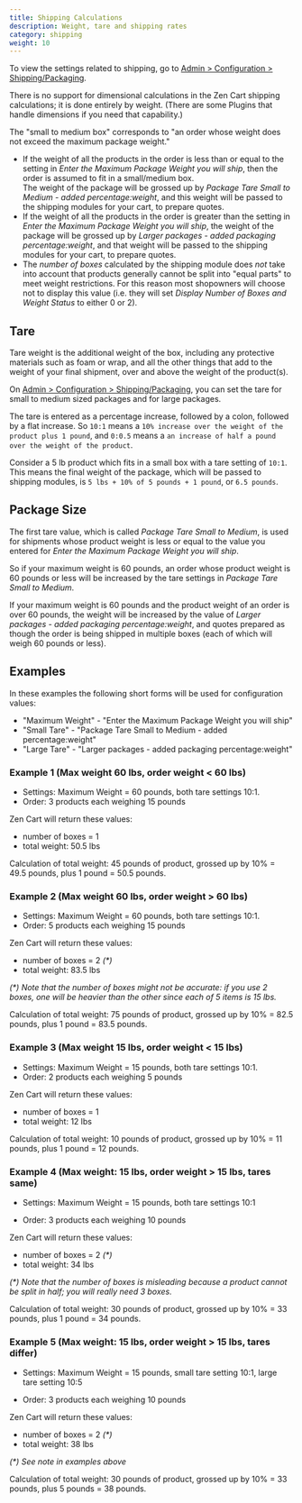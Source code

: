 ```yaml
---
title: Shipping Calculations 
description: Weight, tare and shipping rates
category: shipping
weight: 10
---
```


To view the settings related to shipping, go to 
[Admin > Configuration > Shipping/Packaging](/user/admin_pages/configuration/configuration_shippingpackaging/). 

There is no support for dimensional calculations in the Zen Cart shipping calculations; it is done entirely by weight. (There are some Plugins that handle dimensions if you need that capability.)

The "small to medium box" corresponds to "an order whose weight does not exceed the maximum package weight." 

* If the weight of all the products in the order is less than or equal to the setting in _Enter the Maximum Package Weight you will ship_, 
then the order is assumed to fit in a small/medium box.  
The weight of the package will be grossed up by _Package Tare Small to Medium  - added percentage:weight_, 
and this weight will be passed to the shipping modules for your cart, to prepare quotes.
* If the weight of all the products in the order is greater than the setting in _Enter the Maximum Package Weight you will ship_, 
the weight of the package will be grossed up by _Larger packages - added packaging percentage:weight_, 
and that weight will be passed to the shipping modules for your cart, to prepare quotes. 
* The _number of boxes_ calculated by the shipping module does *not* take into account that products generally cannot be split into "equal parts" to meet weight restrictions.
For this reason most shopowners will choose not to display this value (i.e. they will set _Display Number of Boxes and Weight Status_ to either 0 or 2). 


## Tare
Tare weight is the additional weight of the box, including any protective materials such as foam or wrap, 
and all the other things that add to the weight of your final shipment,
over and above the weight of the product(s). 

On [Admin > Configuration > Shipping/Packaging](/user/admin_pages/configuration/configuration_shippingpackaging/), you can set the tare for small to medium sized packages and for large packages. 

The tare is entered as a percentage increase, followed  by a colon, followed by a flat increase.
So `10:1` means a `10% increase over the weight of the product plus 1 pound`,
and 
`0:0.5` means a `an increase of half a pound over the weight of the product`.

Consider a 5 lb product which fits in a small box with a tare setting of `10:1`. 
This means the final weight of the package, which will be passed to shipping modules, 
is `5 lbs + 10% of 5 pounds + 1 pound`, or `6.5 pounds`.

## Package Size 
The first tare value, which is called *Package Tare Small to Medium*, is used
for shipments whose product weight is less or equal to the value you entered for 
*Enter the Maximum Package Weight you will ship*.  

So if your maximum weight is 60 pounds, an order whose product weight is 
60 pounds or less will be increased by the tare settings in *Package Tare Small to Medium*. 

If your maximum weight is 60 pounds and the product weight of an order is over 60 pounds, 
the weight will be increased by the value of *Larger packages - added packaging percentage:weight*, 
and quotes prepared as though the order is being shipped in multiple boxes (each of which will weigh 60 pounds or less). 

## Examples 
In these examples the following short forms will be used for configuration values: 

- "Maximum Weight" - "Enter the Maximum Package Weight you will ship"
- "Small Tare" - "Package Tare Small to Medium - added percentage:weight"
- "Large Tare" - "Larger packages - added packaging percentage:weight" 


### Example 1 (Max weight 60 lbs, order weight < 60 lbs)

- Settings: Maximum Weight = 60 pounds, both tare settings 10:1. 
- Order: 3 products each weighing 15 pounds 

Zen Cart will return these values: 

- number of boxes = 1
- total weight: 50.5 lbs 

Calculation of total weight: 45 pounds of product, grossed up by 10% = 49.5 pounds, plus 1 pound = 50.5 pounds. 


### Example 2 (Max weight 60 lbs, order weight > 60 lbs)

- Settings: Maximum Weight = 60 pounds, both tare settings 10:1. 
- Order: 5 products each weighing 15 pounds 

Zen Cart will return these values: 

- number of boxes = 2 _(*)_
- total weight: 83.5 lbs 

_(*) Note that the number of boxes might not be accurate: if you use 2 boxes, one will be heavier than the other since each of 5 items is 15 lbs._

Calculation of total weight: 75 pounds of product, grossed up by 10% = 82.5 pounds, plus 1 pound = 83.5 pounds. 


### Example 3 (Max weight 15 lbs, order weight < 15 lbs)

- Settings: Maximum Weight = 15 pounds, both tare settings 10:1. 
- Order: 2 products each weighing 5 pounds 

Zen Cart will return these values: 

- number of boxes = 1
- total weight: 12 lbs 

Calculation of total weight: 10 pounds of product, grossed up by 10% = 11 pounds, plus 1 pound = 12 pounds. 


### Example 4 (Max weight: 15 lbs, order weight > 15 lbs, tares same)

- Settings: Maximum Weight = 15 pounds, both tare settings 10:1 

- Order: 3 products each weighing 10 pounds 

Zen Cart will return these values: 
 
- number of boxes = 2 _(*)_
- total weight: 34 lbs  

_(*) Note that the number of boxes is misleading because a product cannot be split in half; you will really need 3 boxes._

Calculation of total weight: 30 pounds of product, grossed up by 10% = 33 pounds, plus 1 pound = 34 pounds. 


### Example 5 (Max weight: 15 lbs, order weight > 15 lbs, tares differ)

- Settings: Maximum Weight = 15 pounds, small tare setting 10:1, large tare setting 10:5 

- Order: 3 products each weighing 10 pounds 

Zen Cart will return these values: 
 
- number of boxes = 2 _(*)_
- total weight: 38 lbs  

_(*) See note in examples above_

Calculation of total weight: 30 pounds of product, grossed up by 10% = 33 pounds, plus 5 pounds = 38 pounds. 

